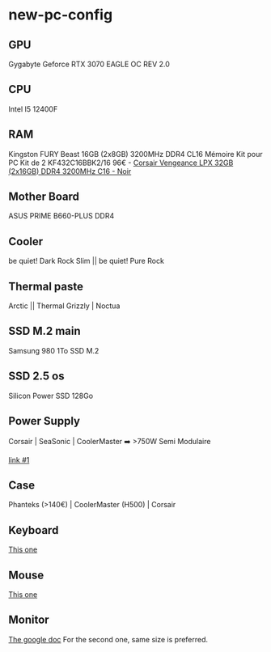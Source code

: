 # new-pc-config

## GPU
Gygabyte Geforce RTX 3070 EAGLE OC REV 2.0

## CPU
Intel I5 12400F

## RAM
Kingston FURY Beast 16GB (2x8GB) 3200MHz DDR4 CL16 Mémoire Kit pour PC Kit de 2 KF432C16BBK2/16
96€ - [Corsair Vengeance LPX 32GB (2x16GB) DDR4 3200MHz C16 - Noir](https://www.amazon.fr/Corsair-Vengeance-32GB-2x16GB-3200MHz/dp/B07RW6Z692?tag=ugcdealabs02-21&ascsubtag=1355085573)
## Mother Board
ASUS PRIME B660-PLUS DDR4

## Cooler
be quiet! Dark Rock Slim || be quiet! Pure Rock

## Thermal paste
Arctic || Thermal Grizzly | Noctua

## SSD M.2 main
Samsung 980 1To SSD M.2

## SSD 2.5 os
Silicon Power SSD 128Go

## Power Supply
Corsair | SeaSonic | CoolerMaster ➡️ >750W Semi Modulaire

[link #1](https://www.amazon.fr/Cooler-Master-Allimentation-Ventilateur-Temperature/dp/B08BKPQQDD?__mk_fr_FR=%C3%85M%C3%85%C5%BD%C3%95%C3%91&crid=1W2CNBI73FG3H&keywords=Cooler%2BMaster%2BMWE%2B850&qid=1667132860&qu=eyJxc2MiOiIwLjc3IiwicXNhIjoiMC4wMCIsInFzcCI6IjAuMDAifQ%3D%3D&sprefix=cooler%2Bmaster%2Bmwe%2B850%2Caps%2C62&sr=8-3&linkCode=sl1&tag=fnkhar-21&linkId=7545df2640a7452e347f1c7d751c876f&language=fr_FR&ref_=as_li_ss_tl&th=1)

## Case
Phanteks (>140€) | CoolerMaster (H500) | Corsair

## Keyboard
[This one](https://www.logitechg.com/fr-fr/products/gaming-keyboards/g512-mechanical-gaming-keyboard.920-009434.html?addisttype=u&gclid=CjwKCAjwh4ObBhAzEiwAHzZYU_hw7eWgsencMM9pOi4oDW8SueHYeBkBp4SQMN8Jvf9PjCUn_sTz5hoCXk0QAvD_BwE)

## Mouse
[This one](https://www.logitechg.com/fr-fr/products/gaming-mice/g502-lightspeed-wireless-gaming-mouse.910-005568.html)

## Monitor
[The google doc](https://docs.google.com/document/d/1qnXRs6T4-lPgneQ-i4J7dpr9vLhzpBbDQosQxAa2Xfo/edit)
For the second one, same size is preferred.
